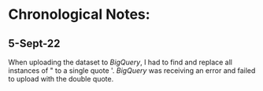# Chronological Notes:

## 5-Sept-22 
When uploading the dataset to *BigQuery*, I had to find and replace all instances of " to a single quote '. 
*BigQuery* was receiving an error and failed to upload with the double quote.
